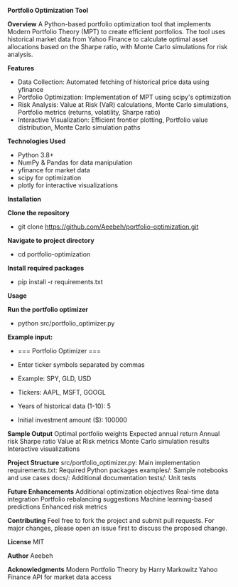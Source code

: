**Portfolio Optimization Tool**

**Overview**
A Python-based portfolio optimization tool that implements Modern Portfolio Theory (MPT) to create efficient portfolios. The tool uses historical market data from Yahoo Finance to calculate optimal asset allocations based on the Sharpe ratio, with Monte Carlo simulations for risk analysis.

**Features**
- Data Collection: Automated fetching of historical price data using yfinance
- Portfolio Optimization: Implementation of MPT using scipy's optimization
- Risk Analysis: Value at Risk (VaR) calculations, Monte Carlo simulations, Portfolio metrics (returns, volatility, Sharpe ratio)
- Interactive Visualization: Efficient frontier plotting, Portfolio value distribution, Monte Carlo simulation paths

**Technologies Used**
- Python 3.8+
- NumPy & Pandas for data manipulation
- yfinance for market data
- scipy for optimization
- plotly for interactive visualizations

**Installation**

**Clone the repository**
- git clone https://github.com/Aeebeh/portfolio-optimization.git

**Navigate to project directory**
- cd portfolio-optimization

**Install required packages**
- pip install -r requirements.txt

**Usage**

**Run the portfolio optimizer**
- python src/portfolio_optimizer.py

**Example input:**
- === Portfolio Optimizer ===

- Enter ticker symbols separated by commas
- Example: SPY, GLD, USD
- Tickers: AAPL, MSFT, GOOGL
- Years of historical data (1-10): 5
- Initial investment amount ($): 100000

**Sample Output**
Optimal portfolio weights
Expected annual return
Annual risk
Sharpe ratio
Value at Risk metrics
Monte Carlo simulation results
Interactive visualizations

**Project Structure**
src/portfolio_optimizer.py: Main implementation
requirements.txt: Required Python packages
examples/: Sample notebooks and use cases
docs/: Additional documentation
tests/: Unit tests

**Future Enhancements**
Additional optimization objectives
Real-time data integration
Portfolio rebalancing suggestions
Machine learning-based predictions
Enhanced risk metrics

**Contributing**
Feel free to fork the project and submit pull requests. For major changes, please open an issue first to discuss the proposed change.

**License**
MIT

**Author**
Aeebeh

**Acknowledgments**
Modern Portfolio Theory by Harry Markowitz
Yahoo Finance API for market data access
